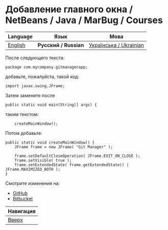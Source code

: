 # Добавление главного окна / NetBeans / Java / MarBug / Courses

| Language | Язык | Мова |
| -------- | ---- | ---- |
| [English](README.md) | **Русский / Russian** | [Українська / Ukrainian](README.uk.md) |

После следующего текста:

    package com.mycompany.gitmanagerapp;

добавьте, пожалуйста, такой код:

    import javax.swing.JFrame;

Затем замените после

    public static void main(String[] args) {

таким текстом:

        createMainWindow();

Потом добавьте:

    public static void createMainWindow() {
        JFrame frame = new JFrame( "Git Manager" );

        frame.setDefaultCloseOperation( JFrame.EXIT_ON_CLOSE );
        frame.setVisible( true );
        frame.setExtendedState( frame.getExtendedState() | JFrame.MAXIMIZED_BOTH );
    }

Смотрите изменения на:

* [GitHub](https://github.com/marbug/courses-marbug-java/compare/v0.6_before-add-main-window...v0.7_add-main-window)
* [Bitbucket](https://bitbucket.org/marbug/courses-marbug-java/branches/compare/v0.7_add-main-window%0Dv0.6_before-add-main-window#diff)

| Навигация                |
| ------------------------ |
| [Вверх](../README.ru.md) |
